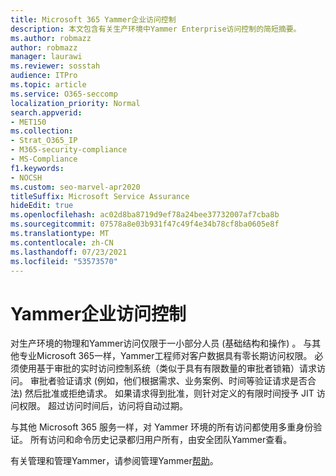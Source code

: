 ```yaml
---
title: Microsoft 365 Yammer企业访问控制
description: 本文包含有关生产环境中Yammer Enterprise访问控制的简短摘要。
ms.author: robmazz
author: robmazz
manager: laurawi
ms.reviewer: sosstah
audience: ITPro
ms.topic: article
ms.service: O365-seccomp
localization_priority: Normal
search.appverid:
- MET150
ms.collection:
- Strat_O365_IP
- M365-security-compliance
- MS-Compliance
f1.keywords:
- NOCSH
ms.custom: seo-marvel-apr2020
titleSuffix: Microsoft Service Assurance
hideEdit: true
ms.openlocfilehash: ac02d8ba8719d9ef78a24bee37732007af7cba8b
ms.sourcegitcommit: 07578a8e03b931f47c49f4e34b78cf8ba0605e8f
ms.translationtype: MT
ms.contentlocale: zh-CN
ms.lasthandoff: 07/23/2021
ms.locfileid: "53573570"
---
```

# <a name="yammer-enterprise-access-controls"></a>Yammer企业访问控制 

对生产环境的物理和Yammer访问仅限于一小部分人员 (基础结构和操作) 。 与其他专业Microsoft 365一样，Yammer工程师对客户数据具有零长期访问权限。 必须使用基于审批的实时访问控制系统（类似于具有有限数量的审批者锁箱）请求访问。 审批者验证请求 (例如，他们根据需求、业务案例、时间等验证请求是否合法) 然后批准或拒绝请求。 如果请求得到批准，则针对定义的有限时间授予 JIT 访问权限。 超过访问时间后，访问将自动过期。

与其他 Microsoft 365 服务一样，对 Yammer 环境的所有访问都使用多重身份验证。 所有访问和命令历史记录都归用户所有，由安全团队Yammer查看。

有关管理和管理Yammer，请参阅管理Yammer[帮助](/yammer/yammer-landing-page)。